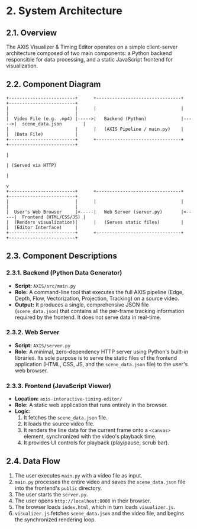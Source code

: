 # 2. System Architecture

## 2.1. Overview
The AXIS Visualizer & Timing Editor operates on a simple client-server architecture composed of two main components: a Python backend responsible for data processing, and a static JavaScript frontend for visualization.

## 2.2. Component Diagram

```
+-------------------------+      +--------------------------------+      +-------------------------+
|                         |      |                                |      |                         |
|  Video File (e.g. .mp4) |----->|   Backend (Python)             |----->|  scene_data.json        |
|                         |      |   (AXIS Pipeline / main.py)    |      |  (Data File)            |
+-------------------------+      +--------------------------------+      +-------------------------+
                                                                                   |
                                                                                   | (Served via HTTP)
                                                                                   |
                                                                                   v
+-------------------------+      +--------------------------------+      +-------------------------+
|                         |      |                                |      |                         |
|  User's Web Browser     |<-----|   Web Server (server.py)       |<-----|  Frontend (HTML/CSS/JS) |
|  (Renders visualization)|      |   (Serves static files)        |      |  (Editor Interface)     |
+-------------------------+      +--------------------------------+      +-------------------------+

```

## 2.3. Component Descriptions

### 2.3.1. Backend (Python Data Generator)
- **Script:** `AXIS/src/main.py`
- **Role:** A command-line tool that executes the full AXIS pipeline (Edge, Depth, Flow, Vectorization, Projection, Tracking) on a source video.
- **Output:** It produces a single, comprehensive JSON file (`scene_data.json`) that contains all the per-frame tracking information required by the frontend. It does not serve data in real-time.

### 2.3.2. Web Server
- **Script:** `AXIS/server.py`
- **Role:** A minimal, zero-dependency HTTP server using Python's built-in libraries. Its sole purpose is to serve the static files of the frontend application (HTML, CSS, JS, and the `scene_data.json` file) to the user's web browser.

### 2.3.3. Frontend (JavaScript Viewer)
- **Location:** `axis-interactive-timing-editor/`
- **Role:** A static web application that runs entirely in the browser.
- **Logic:**
    1. It fetches the `scene_data.json` file.
    2. It loads the source video file.
    3. It renders the line data for the current frame onto a `<canvas>` element, synchronized with the video's playback time.
    4. It provides UI controls for playback (play/pause, scrub bar).

## 2.4. Data Flow
1. The user executes `main.py` with a video file as input.
2. `main.py` processes the entire video and saves the `scene_data.json` file into the frontend's `public` directory.
3. The user starts the `server.py`.
4. The user opens `http://localhost:8000` in their browser.
5. The browser loads `index.html`, which in turn loads `visualizer.js`.
6. `visualizer.js` fetches `scene_data.json` and the video file, and begins the synchronized rendering loop.
